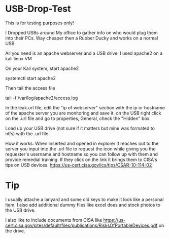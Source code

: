 # USB-Drop-Test
This is for testing purposes only!

I Dropped USBs around My office to gather info on who would plug them into their PCs. Way cheaper then a Rubber Ducky and works on a normal USB.

All you need is an apache webserver and a USB drive. I used apache2 on a kali linux VM

On your Kali system, start apache2

systemctl start apache2

Then tail the access file

tail -f /var/log/apache2/access.log

In the leak.url file, edit the "ip of webserver" section with the ip or hostname of the apache server you are monitoring and save it. on the USB right click on the .url file and go to properties, General, check the "Hidden" box.

Load up your USB drive (not sure if it matters but mine was formated to ntfs) with the .url file. 

How it works:
When inserted and opened in explorer it reaches out to the server you input into the .url file to request the icon while giving you the requester's username and hostname so you can follow up with them and provide remedial training. If they click on the link it brings them to CISA's tips on USB devices. https://us-cert.cisa.gov/ics/tips/CSAR-10-114-02


# Tip

I usually attache a lanyard and some old keys to make it look like a personal item. I also add additional dummy files like excel does and stock photos to the USB drive.

I also like to include documents from CISA like https://us-cert.cisa.gov/sites/default/files/publications/RisksOfPortableDevices.pdf on the drive.
